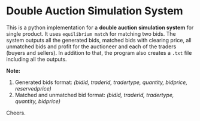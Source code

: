 # Double Auction Simulation System
This is a python implementation for a **double auction simulation system** for single product. It uses `equilibrium match` for
matching two bids. The system outputs all the generated bids, matched bids with clearing price, all unmatched bids and profit
for the auctioneer and each of the traders (buyers and sellers). In addition to that, the program also creates a `.txt` file
including all the outputs.


**Note:**
1. Generated bids format: *(bidid, traderid, tradertype, quantity, bidprice, reservedprice)*
2. Matched and unmatched bid format: *(bidid, traderid, tradertype, quantity, bidprice)*  


Cheers.
